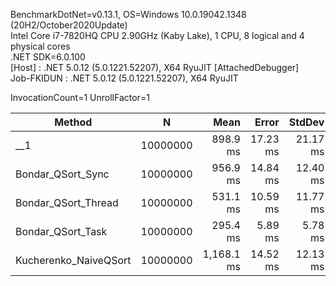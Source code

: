 BenchmarkDotNet=v0.13.1, OS=Windows 10.0.19042.1348 (20H2/October2020Update)  
Intel Core i7-7820HQ CPU 2.90GHz (Kaby Lake), 1 CPU, 8 logical and 4 physical cores  
.NET SDK=6.0.100  
  [Host]     : .NET 5.0.12 (5.0.1221.52207), X64 RyuJIT  [AttachedDebugger]  
  Job-FKIDUN : .NET 5.0.12 (5.0.1221.52207), X64 RyuJIT  

InvocationCount=1  UnrollFactor=1  

|                Method |        N |       Mean |    Error |   StdDev | Ratio | RatioSD |
|---------------------- |--------- |-----------:|---------:|---------:|------:|--------:|
|                   __1 | 10000000 |   898.9 ms | 17.23 ms | 21.17 ms |  1.00 |    0.00 |
|     Bondar_QSort_Sync | 10000000 |   956.9 ms | 14.84 ms | 12.40 ms |  1.06 |    0.03 |
|   Bondar_QSort_Thread | 10000000 |   531.1 ms | 10.59 ms | 11.77 ms |  0.59 |    0.02 |
|     Bondar_QSort_Task | 10000000 |   295.4 ms |  5.89 ms |  5.78 ms |  0.33 |    0.01 |
| Kucherenko_NaiveQSort | 10000000 | 1,168.1 ms | 14.52 ms | 12.13 ms |  1.30 |    0.04 |
